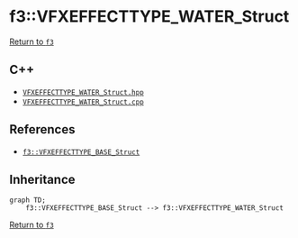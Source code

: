 # f3::VFXEFFECTTYPE_WATER_Struct

[Return to `f3`](/docs/f3.md)

## C++

- [`VFXEFFECTTYPE_WATER_Struct.hpp`](/src/f3/VFXEFFECTTYPE_WATER_Struct.hpp)
- [`VFXEFFECTTYPE_WATER_Struct.cpp`](/src/f3/VFXEFFECTTYPE_WATER_Struct.cpp)

## References

- [`f3::VFXEFFECTTYPE_BASE_Struct`](/docs/f3/VFXEFFECTTYPE_BASE_Struct.md)

## Inheritance

```mermaid
graph TD;
    f3::VFXEFFECTTYPE_BASE_Struct --> f3::VFXEFFECTTYPE_WATER_Struct
```

[Return to `f3`](/docs/f3.md)